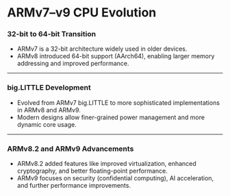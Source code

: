 # ARMv7–v9 CPU Evolution

### 32-bit to 64-bit Transition

* ARMv7 is a 32-bit architecture widely used in older devices.
* ARMv8 introduced 64-bit support (AArch64), enabling larger memory addressing and improved performance.

---

### big.LITTLE Development

* Evolved from ARMv7 big.LITTLE to more sophisticated implementations in ARMv8 and ARMv9.
* Modern designs allow finer-grained power management and more dynamic core usage.

---

### ARMv8.2 and ARMv9 Advancements

* ARMv8.2 added features like improved virtualization, enhanced cryptography, and better floating-point performance.
* ARMv9 focuses on security (confidential computing), AI acceleration, and further performance improvements.
